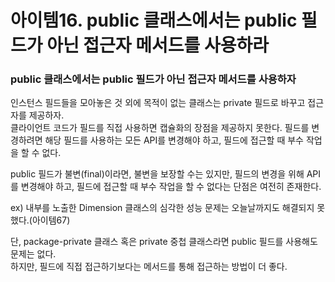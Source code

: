 # 아이템16. public 클래스에서는 public 필드가 아닌 접근자 메서드를 사용하라

### public 클래스에서는 public 필드가 아닌 접근자 메서드를 사용하자

인스턴스 필드들을 모아놓은 것 외에 목적이 없는 클래스는 private 필드로 바꾸고 접근자를 제공하자.  
클라이언트 코드가 필드를 직접 사용하면 캡슐화의 장점을 제공하지 못한다. 필드를 변경하려면 해당 필드를 사용하는 모든 API를 변경해야 하고, 필드에 접근할 때 부수 작업을 할 수 없다.

public 필드가 불변(final)이라면, 불변을 보장할 수는 있지만, 필드의 변경을 위해 API를 변경해야 하고, 필드에 접근할 때 부수 작업을 할 수 없다는 단점은 여전히 존재한다.

ex) 내부를 노출한 Dimension 클래스의 심각한 성능 문제는 오늘날까지도 해결되지 못했다.(아이템67)

단, package-private 클래스 혹은 private 중첩 클래스라면 public 필드를 사용해도 문제는 없다.  
하지만, 필드에 직접 접근하기보다는 메서드를 통해 접근하는 방법이 더 좋다.